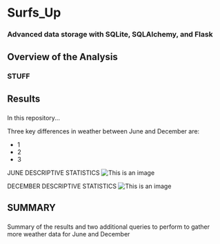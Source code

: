 # Surfs_Up
### Advanced data storage with SQLite, SQLAlchemy, and Flask

## Overview of the Analysis
### STUFF

## Results

### 

In this repository...

Three key differences in weather between June and December are:

  * 1
  * 2
  * 3

JUNE  DESCRIPTIVE STATISTICS
![This is an image](https://myoctocat.com/assets/images/base-octocat.svg)

DECEMBER DESCRIPTIVE STATISTICS
![This is an image](https://myoctocat.com/assets/images/base-octocat.svg)

## SUMMARY

### 

Summary of the results and two additional queries to perform to gather more weather data for June and December
